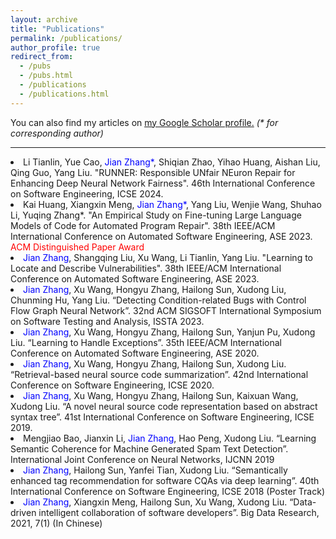 ```yaml
---
layout: archive
title: "Publications"
permalink: /publications/
author_profile: true
redirect_from: 
  - /pubs
  - /pubs.html
  - /publications
  - /publications.html
---
```


You can also find my articles on <u><a href="https://scholar.google.com/citations?user=ki1y5TQAAAAJ&hl=en">my Google Scholar profile</a>.</u> <i>(* for corresponding author)</i>

---


<li>Li Tianlin, Yue Cao, <font color="blue">Jian Zhang*</font>, Shiqian Zhao, Yihao Huang, Aishan Liu, Qing Guo, Yang Liu. "RUNNER: Responsible UNfair NEuron Repair for Enhancing Deep Neural Network Fairness". 46th International Conference on Software Engineering, ICSE 2024.
<li>Kai Huang, Xiangxin Meng, <font color="blue">Jian Zhang*</font>, Yang Liu, Wenjie Wang, Shuhao Li, Yuqing Zhang*. "An Empirical Study on Fine-tuning Large Language Models of Code for Automated Program Repair". 38th IEEE/ACM International Conference on Automated Software Engineering, ASE 2023. <font color="red">ACM Distinguished Paper Award</font>
<li><font color="blue">Jian Zhang</font>, Shangqing Liu, Xu Wang, Li Tianlin, Yang Liu. "Learning to Locate and Describe Vulnerabilities". 38th IEEE/ACM International Conference on Automated Software Engineering, ASE 2023.
<li><font color="blue">Jian Zhang</font>, Xu Wang, Hongyu Zhang, Hailong Sun, Xudong Liu, Chunming Hu, Yang Liu. “Detecting Condition-related Bugs with Control Flow Graph Neural Network”. 32nd ACM SIGSOFT International Symposium on Software Testing and Analysis, ISSTA 2023.
<li><font color="blue">Jian Zhang</font>, Xu Wang, Hongyu Zhang, Hailong Sun, Yanjun Pu, Xudong Liu. “Learning to Handle Exceptions”. 35th IEEE/ACM International Conference on Automated Software Engineering, ASE 2020.
<li><font color="blue">Jian Zhang</font>, Xu Wang, Hongyu Zhang, Hailong Sun, Xudong Liu. “Retrieval-based neural source code summarization”. 42nd International Conference on Software Engineering, ICSE 2020.
<li><font color="blue">Jian Zhang</font>, Xu Wang, Hongyu Zhang, Hailong Sun, Kaixuan Wang, Xudong Liu. “A novel neural source code representation based on abstract syntax tree”. 41st International Conference on Software Engineering, ICSE 2019.
<li>Mengjiao Bao, Jianxin Li, <font color="blue">Jian Zhang</font>, Hao Peng, Xudong Liu. “Learning Semantic Coherence for Machine Generated Spam Text Detection”. International Joint Conference on Neural Networks, IJCNN 2019
<li><font color="blue">Jian Zhang</font>, Hailong Sun, Yanfei Tian, Xudong Liu. “Semantically enhanced tag recommendation for software CQAs via deep learning”. 40th International Conference on Software Engineering, ICSE 2018 (Poster Track)
<li><font color="blue">Jian Zhang</font>, Xiangxin Meng, Hailong Sun, Xu Wang, Xudong Liu. “Data-driven intelligent collaboration of software developers”. Big Data Research, 2021, 7(1) (In Chinese)

